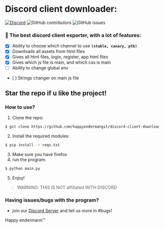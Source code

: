 # Discord client downloader: 

[![Discord](https://img.shields.io/discord/1163446455005102181?style=for-the-badge&color=%235562EA)](https://discord.gg/uduJP4BvKZ)
 ![GitHub contributors](https://img.shields.io/github/contributors/happyendermangit/discord-client-downloader?style=for-the-badge) ![GitHub issues](https://img.shields.io/github/issues/happyendermangit/discord-client-downloader?style=for-the-badge)

### 🚀 The best discord client exporter, with a lot of features: 

- [x] Ability to choose which channel to use **``(stable, canary, ptb)``**
- [x] Downloads all assets from html files  
- [x] Gives all html files, login, register, app html files
- [x] Gives which js file is main, and which css is main 
- [ ] Ability to change global env 
- [ ] Strings changer on main js file

## Star the repo if u like the project!

### How to use?

1. Clone the repo:
```sh 
$ git clone https://github.com/happyendermangit/discord-client-downloader.git
```
2. Install the required modules:
```sh 
$ pip install -r reqs.txt
```
3. Make sure you have firefox
4. run the program: 
```sh 
$ python main.py
```
5. Enjoy!


> WARNING: THIS IS NOT affiliated WITH DISCORD


### Having issues/bugs with the program? 
- join our [Discord Server](https://discord.gg/2FFHHqJXvm) and tell us more in #bugs!


Happy endermann™️

